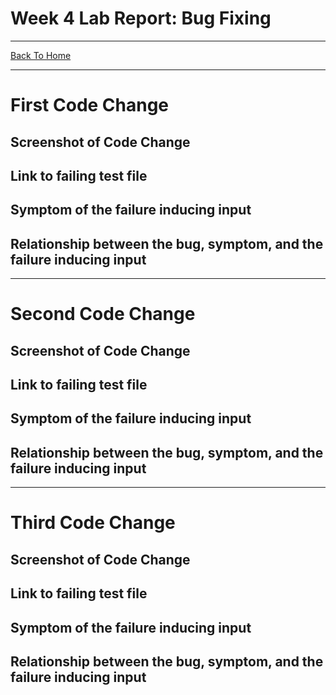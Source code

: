# Week 4 Lab Report: Bug Fixing
---
[Back To Home](https://ryan-truong.github.io/cse15l-lab-reports/)

---

# **First Code Change**


## Screenshot of Code Change

## Link to failing test file

## Symptom of the failure inducing input

## Relationship between the bug, symptom, and the failure inducing input

---
# **Second Code Change**


## Screenshot of Code Change

## Link to failing test file

## Symptom of the failure inducing input

## Relationship between the bug, symptom, and the failure inducing input

---
# **Third Code Change**


## Screenshot of Code Change

## Link to failing test file

## Symptom of the failure inducing input

## Relationship between the bug, symptom, and the failure inducing input